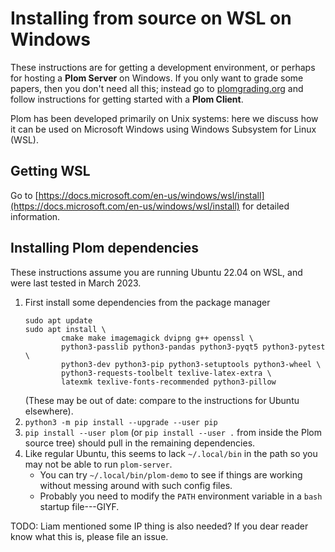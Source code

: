 <!--
__copyright__ = "Copyright (C) 2021-2023 Colin B. Macdonald"
__copyright__ = "Copyright (C) 2021 Jalal Khouhak"
__license__ = "AGPL-3.0-or-later"
 -->

Installing from source on WSL on Windows
========================================

These instructions are for getting a development environment, or perhaps for hosting a **Plom Server** on Windows.
If you only want to grade some papers, then you don't need all this; instead
go to [plomgrading.org](https://plomgrading.org) and follow instructions for
getting started with a **Plom Client**.

Plom has been developed primarily on Unix systems: here we discuss how it
can be used on Microsoft Windows using Windows Subsystem for Linux (WSL).


## Getting WSL

Go to [https://docs.microsoft.com/en-us/windows/wsl/install](https://docs.microsoft.com/en-us/windows/wsl/install)
for detailed information.


## Installing Plom dependencies

These instructions assume you are running Ubuntu 22.04 on WSL,
and were last tested in March 2023.

1.  First install some dependencies from the package manager
    ```
    sudo apt update
    sudo apt install \
            cmake make imagemagick dvipng g++ openssl \
            python3-passlib python3-pandas python3-pyqt5 python3-pytest \
            python3-dev python3-pip python3-setuptools python3-wheel \
            python3-requests-toolbelt texlive-latex-extra \
            latexmk texlive-fonts-recommended python3-pillow
    ```
    (These may be out of date: compare to the instructions for Ubuntu elsewhere).
2.  `python3 -m pip install --upgrade --user pip`
3.  `pip install --user plom` (or `pip install --user .` from inside
    the Plom source tree) should pull in the remaining dependencies.
4.  Like regular Ubuntu, this seems to lack `~/.local/bin` in the path so
    you may not be able to run `plom-server`.
      - You can try `~/.local/bin/plom-demo` to see if things are working
        without messing around with such config files.
      - Probably you need to modify the `PATH` environment variable in a
	    `bash` startup file---GIYF.

TODO: Liam mentioned some IP thing is also needed?  If you dear reader
know what this is, please file an issue.
